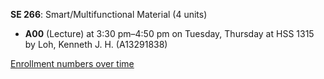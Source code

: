**SE 266**: Smart/Multifunctional Material (4 units)

- **A00** (Lecture) at 3:30 pm–4:50 pm on Tuesday, Thursday at HSS 1315 by Loh, Kenneth J. H. (A13291838)

[Enrollment numbers over time](./SE266.tsv)
